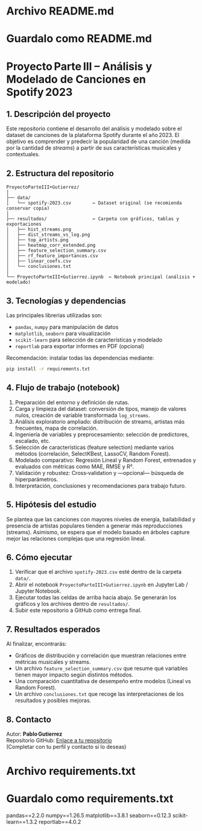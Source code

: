 # Archivo README.md
# Guardalo como README.md

# Proyecto Parte III – Análisis y Modelado de Canciones en Spotify 2023

## 1. Descripción del proyecto
Este repositorio contiene el desarrollo del análisis y modelado sobre el dataset de canciones de la plataforma Spotify durante el año 2023. El objetivo es comprender y predecir la popularidad de una canción (medida por la cantidad de *streams*) a partir de sus características musicales y contextuales.

## 2. Estructura del repositorio
```
ProyectoParteIII+Gutierrez/
│
├── data/
│   └── spotify‑2023.csv        ← Dataset original (se recomienda conservar copia)
│
├── resultados/                 ← Carpeta con gráficos, tablas y exportaciones
│   ├── hist_streams.png
│   ├── dist_streams_vs_log.png
│   ├── top_artists.png
│   ├── heatmap_corr_extended.png
│   ├── feature_selection_summary.csv
│   ├── rf_feature_importances.csv
│   ├── linear_coefs.csv
│   └── conclusiones.txt
│
└── ProyectoParteIII+Gutierrez.ipynb  ← Notebook principal (análisis + modelado)
```

## 3. Tecnologías y dependencias
Las principales librerías utilizadas son:
- `pandas`, `numpy` para manipulación de datos
- `matplotlib`, `seaborn` para visualización
- `scikit‑learn` para selección de características y modelado
- `reportlab` para exportar informes en PDF (opcional)

Recomendación: instalar todas las dependencias mediante:
```bash
pip install -r requirements.txt
```

## 4. Flujo de trabajo (notebook)
1. Preparación del entorno y definición de rutas.
2. Carga y limpieza del dataset: conversión de tipos, manejo de valores nulos, creación de variable transformada `log_streams`.
3. Análisis exploratorio ampliado: distribución de streams, artistas más frecuentes, mapa de correlación.
4. Ingeniería de variables y preprocesamiento: selección de predictores, escalado, etc.
5. Selección de características (feature selection) mediante varios métodos (correlación, SelectKBest, LassoCV, Random Forest).
6. Modelado comparativo: Regresión Lineal y Random Forest, entrenados y evaluados con métricas como MAE, RMSE y R².
7. Validación y robustez: Cross‑validation y —opcional— búsqueda de hiperparámetros.
8. Interpretación, conclusiones y recomendaciones para trabajo futuro.

## 5. Hipótesis del estudio
Se plantea que las canciones con mayores niveles de energía, bailabilidad y presencia de artistas populares tienden a generar más reproducciones (streams). Asimismo, se espera que el modelo basado en árboles capture mejor las relaciones complejas que una regresión lineal.

## 6. Cómo ejecutar
1. Verificar que el archivo `spotify‑2023.csv` esté dentro de la carpeta `data/`.
2. Abrir el notebook `ProyectoParteIII+Gutierrez.ipynb` en Jupyter Lab / Jupyter Notebook.
3. Ejecutar todas las celdas de arriba hacia abajo. Se generarán los gráficos y los archivos dentro de `resultados/`.
4. Subir este repositorio a GitHub como entrega final.

## 7. Resultados esperados
Al finalizar, encontrarás:
- Gráficos de distribución y correlación que muestran relaciones entre métricas musicales y streams.
- Un archivo `feature_selection_summary.csv` que resume qué variables tienen mayor impacto según distintos métodos.
- Una comparación cuantitativa de desempeño entre modelos (Lineal vs Random Forest).
- Un archivo `conclusiones.txt` que recoge las interpretaciones de los resultados y posibles mejoras.

## 8. Contacto
Autor: **Pablo Gutierrez**  
Repositorio GitHub: [Enlace a tu repositorio](https://github.com/)  
(Completar con tu perfil y contacto si lo deseas)


# Archivo requirements.txt
# Guardalo como requirements.txt
pandas==2.2.0
numpy==1.26.5
matplotlib==3.8.1
seaborn==0.12.3
scikit-learn==1.3.2
reportlab==4.0.2

